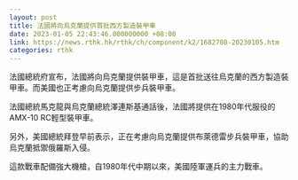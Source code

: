 ```yaml
---
layout: post
title: 法國將向烏克蘭提供首批西方製造裝甲車
date: 2023-01-05 22:43:46.000000000 +08:00
link: https://news.rthk.hk/rthk/ch/component/k2/1682708-20230105.htm
categories: rthk
---
```


法國總統府宣布，法國將向烏克蘭提供裝甲車，這是首批送往烏克蘭的西方製造裝甲車。而美國也正考慮向烏克蘭提供步兵裝甲車。

法國總統馬克龍與烏克蘭總統澤連斯基通話後，法國將提供在1980年代服役的AMX-10 RC輕型裝甲車。

另外，美國總統拜登早前表示，正在考慮向烏克蘭提供布萊德雷步兵裝甲車，協助烏克蘭抵禦俄羅斯入侵。

這款戰車配備強大機槍，自1980年代中期以來，美國陸軍運兵的主力戰車。
